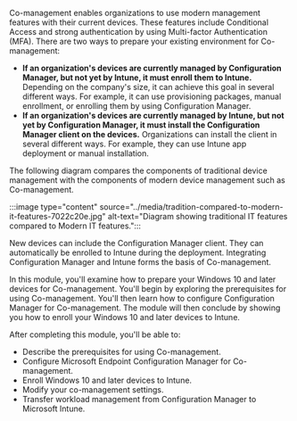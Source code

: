 Co-management enables organizations to use modern management features with their current devices. These features include Conditional Access and strong authentication by using Multi-factor Authentication (MFA). There are two ways to prepare your existing environment for Co-management:

 -  **If an organization's devices are currently managed by Configuration Manager, but not yet by Intune, it must enroll them to Intune.** Depending on the company's size, it can achieve this goal in several different ways. For example, it can use provisioning packages, manual enrollment, or enrolling them by using Configuration Manager.
 -  **If an organization's devices are currently managed by Intune, but not yet by Configuration Manager, it must install the Configuration Manager client on the devices.** Organizations can install the client in several different ways. For example, they can use Intune app deployment or manual installation.

The following diagram compares the components of traditional device management with the components of modern device management such as Co-management.

:::image type="content" source="../media/tradition-compared-to-modern-it-features-7022c20e.jpg" alt-text="Diagram showing traditional IT features compared to Modern IT features.":::


New devices can include the Configuration Manager client. They can automatically be enrolled to Intune during the deployment. Integrating Configuration Manager and Intune forms the basis of Co-management.

In this module, you'll examine how to prepare your Windows 10 and later devices for Co-management. You'll begin by exploring the prerequisites for using Co-management. You'll then learn how to configure Configuration Manager for Co-management. The module will then conclude by showing you how to enroll your Windows 10 and later devices to Intune.

After completing this module, you'll be able to:

 -  Describe the prerequisites for using Co-management.
 -  Configure Microsoft Endpoint Configuration Manager for Co-management.
 -  Enroll Windows 10 and later devices to Intune.
 -  Modify your co-management settings.
 -  Transfer workload management from Configuration Manager to Microsoft Intune.
